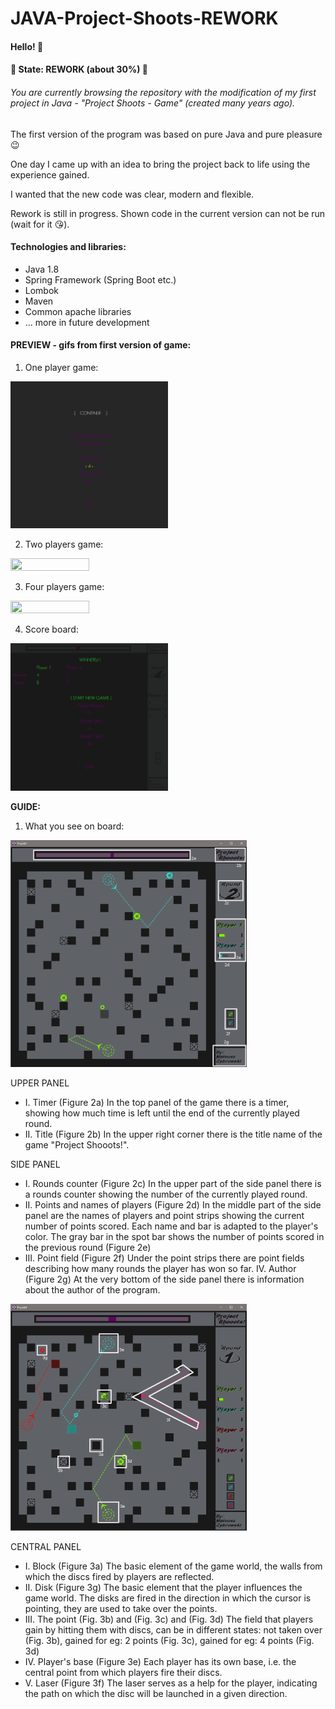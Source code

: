 # JAVA-Project-Shoots-REWORK

#### Hello! :wave:
#### :wrench: State: REWORK (about 30%) :wrench:

###### You are currently browsing the repository with the modification of my first project in Java - "Project Shoots - Game" (created many years ago).
The first version of the program was based on pure Java and pure pleasure :wink:

One day I came up with an idea to bring the project back to life using the experience gained.

I wanted that the new code was clear, modern and flexible.

Rework is still in progress. Shown code in the current version can not be run (wait for it :kissing_heart:).

#### Technologies and libraries:
- Java 1.8
- Spring Framework (Spring Boot etc.) 
- Lombok
- Maven
- Common apache libraries
- ... more in future development

#### PREVIEW - gifs from first version of game: 
1. One player game: 
<img src="preview/Project_Shooots_v1_one_player.gif?raw=true" width="50%" height="50%">

2. Two players game:
<img src="preview/Project_Shooots_v1_two_players.gif?raw=true" width="50%" height="50%">

3. Four players game:
<img src="preview/Project_Shooots_v1_four_players.gif?raw=true" width="50%" height="50%">

4. Score board:
<img src="preview/Project_Shooots_v1_score_board.gif?raw=true" width="50%" height="50%">

**GUIDE:**
1. What you see on board:
<img src="preview/Project_shoots_guide_1.png?raw=true" width="75%" height="75%">

UPPER PANEL
- I. Timer (Figure 2a)
In the top panel of the game there is a timer, showing how much time is left until the end of the currently played round.
- II. Title (Figure 2b)
In the upper right corner there is the title name of the game "Project Shooots!".

SIDE PANEL
- I. Rounds counter (Figure 2c)
In the upper part of the side panel there is a rounds counter showing the number of the currently played round.
- II. Points and names of players (Figure 2d)
In the middle part of the side panel are the names of players and point strips showing the current number of points scored. Each name and bar is adapted to the player's color.
The gray bar in the spot bar shows the number of points scored in the previous round (Figure 2e)
- III. Point field (Figure 2f)
Under the point strips there are point fields describing how many rounds the player has won so far.
IV. Author (Figure 2g)
At the very bottom of the side panel there is information about the author of the program.

<img src="preview/Project_shoots_guide_2.png?raw=true" width="75%" height="75%">

CENTRAL PANEL
- I. Block (Figure 3a)
The basic element of the game world, the walls from which the discs fired by players are reflected.
- II. Disk (Figure 3g)
The basic element that the player influences the game world. The disks are fired in the direction in which the cursor is pointing, they are used to take over the points.
- III. The point (Fig. 3b) and (Fig. 3c) and (Fig. 3d) The field that players gain by hitting them with discs, can be in different
states: not taken over (Fig. 3b), gained for eg: 2 points (Fig. 3c), gained for eg: 4 points (Fig. 3d)
- IV. Player's base (Figure 3e)
Each player has its own base, i.e. the central point from which players fire their discs.
- V. Laser (Figure 3f)
The laser serves as a help for the player, indicating the path on which the disc will be launched in a given direction.
